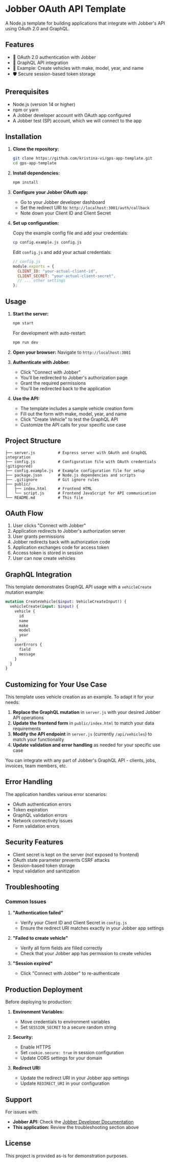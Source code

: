 # Jobber OAuth API Template

A Node.js template for building applications that integrate with Jobber's API using OAuth 2.0 and GraphQL.

## Features

- 🔐 OAuth 2.0 authentication with Jobber
- 🔌 GraphQL API integration
- 🚗 Example: Create vehicles with make, model, year, and name
- 🛡️ Secure session-based token storage

## Prerequisites

- Node.js (version 14 or higher)
- npm or yarn
- A Jobber developer account with OAuth app configured
- A Jobber test (SP) account, which we will connect to the app

## Installation

1. **Clone the repository:**

   ```bash
   git clone https://github.com/kristina-vi/gps-app-template.git
   cd gps-app-template
   ```

2. **Install dependencies:**

   ```bash
   npm install
   ```

3. **Configure your Jobber OAuth app:**

   - Go to your Jobber developer dashboard
   - Set the redirect URI to: `http://localhost:3001/auth/callback`
   - Note down your Client ID and Client Secret

4. **Set up configuration:**

   Copy the example config file and add your credentials:

   ```bash
   cp config.example.js config.js
   ```

   Edit `config.js` and add your actual credentials:

   ```javascript
   // config.js
   module.exports = {
     CLIENT_ID: "your-actual-client-id",
     CLIENT_SECRET: "your-actual-client-secret",
     // ... other settings
   };
   ```

## Usage

1. **Start the server:**

   ```bash
   npm start
   ```

   For development with auto-restart:

   ```bash
   npm run dev
   ```

2. **Open your browser:**
   Navigate to `http://localhost:3001`

3. **Authenticate with Jobber:**

   - Click "Connect with Jobber"
   - You'll be redirected to Jobber's authorization page
   - Grant the required permissions
   - You'll be redirected back to the application

4. **Use the API:**
   - The template includes a sample vehicle creation form
   - Fill out the form with make, model, year, and name
   - Click "Create Vehicle" to test the GraphQL API
   - Customize the API calls for your specific use case

## Project Structure

```
├── server.js          # Express server with OAuth and GraphQL integration
├── config.js          # Configuration file with OAuth credentials (gitignored)
├── config.example.js  # Example configuration file for setup
├── package.json       # Node.js dependencies and scripts
├── .gitignore         # Git ignore rules
├── public/
│   ├── index.html     # Frontend HTML
│   └── script.js      # Frontend JavaScript for API communication
└── README.md          # This file
```

## OAuth Flow

1. User clicks "Connect with Jobber"
2. Application redirects to Jobber's authorization server
3. User grants permissions
4. Jobber redirects back with authorization code
5. Application exchanges code for access token
6. Access token is stored in session
7. User can now create vehicles

## GraphQL Integration

This template demonstrates GraphQL API usage with a `vehicleCreate` mutation example:

```graphql
mutation CreateVehicle($input: VehicleCreateInput!) {
  vehicleCreate(input: $input) {
    vehicle {
      id
      name
      make
      model
      year
    }
    userErrors {
      field
      message
    }
  }
}
```

## Customizing for Your Use Case

This template uses vehicle creation as an example. To adapt it for your needs:

1. **Replace the GraphQL mutation** in `server.js` with your desired Jobber API operations
2. **Update the frontend form** in `public/index.html` to match your data requirements
3. **Modify the API endpoint** in `server.js` (currently `/api/vehicles`) to match your functionality
4. **Update validation and error handling** as needed for your specific use case

You can integrate with any part of Jobber's GraphQL API - clients, jobs, invoices, team members, etc.

## Error Handling

The application handles various error scenarios:

- OAuth authentication errors
- Token expiration
- GraphQL validation errors
- Network connectivity issues
- Form validation errors

## Security Features

- Client secret is kept on the server (not exposed to frontend)
- OAuth state parameter prevents CSRF attacks
- Session-based token storage
- Input validation and sanitization

## Troubleshooting

### Common Issues

1. **"Authentication failed"**

   - Verify your Client ID and Client Secret in `config.js`
   - Ensure the redirect URI matches exactly in your Jobber app settings

2. **"Failed to create vehicle"**

   - Verify all form fields are filled correctly
   - Check that your Jobber app has permission to create vehicles

3. **"Session expired"**
   - Click "Connect with Jobber" to re-authenticate

## Production Deployment

Before deploying to production:

1. **Environment Variables:**

   - Move credentials to environment variables
   - Set `SESSION_SECRET` to a secure random string

2. **Security:**

   - Enable HTTPS
   - Set `cookie.secure: true` in session configuration
   - Update CORS settings for your domain

3. **Redirect URI:**
   - Update the redirect URI in your Jobber app settings
   - Update `REDIRECT_URI` in your configuration

## Support

For issues with:

- **Jobber API:** Check the [Jobber Developer Documentation](https://developer.getjobber.com/docs)
- **This application:** Review the troubleshooting section above

## License

This project is provided as-is for demonstration purposes.
